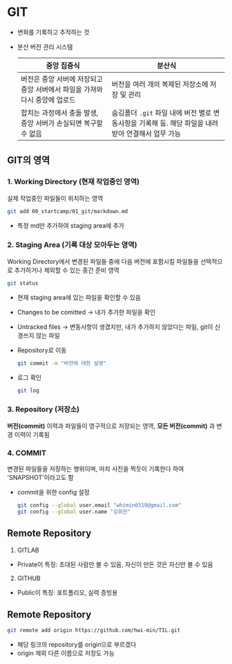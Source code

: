 # GIT
- 변화를 기록하고 추적하는 것
- 분산 버전 관리 시스템

    |중앙 집중식 | 분산식|
    |---|---|
    |버전은 중앙 서버에 저장되고 중앙 서버에서 파일을 가져와 다시 중앙에 업로드|버전을 여러 개의 복제된 저장소에 저장 및 관리|
    |합치는 과정에서 충돌 발생, 중앙 서버가 손실되면 복구할 수 없음| 숨김폴더 `.git` 파일 내에 버전 별로 변동사항을 기록해 둠. 해당 파일을 내려받아 연결해서 업무 가능|

## GIT의 영역
### 1. Working Directory (현재 작업중인 영역)
실제 작업중인 파일들이 위치하는 영역
```bash
git add 00_startcamp/01_git/markdown.md
```
- 특정 md만 추가하여 staging area에 추가

### 2. Staging Area (기록 대상 모아두는 영역)
Working Directory에서 변경된 파일들 중에 다음 버전에 포함시킬 파일들을 선택적으로 추가하거나 제외할 수 있는 중간 준비 영역
```bash
git status
```
- 현재 staging area에 있는 파일을 확인할 수 있음
- Changes to be comitted -> 내가 추가한 파일을 확인
- Untracked files -> 변동사항이 생겼지만, 내가 추가하지 않았다는 파일, git이 신경쓰지 않는 파일

- Repository로 이동
    ```bash
    git commit -m "버전에 대한 설명"
    ```
- 로그 확인
    ```bash
    git log
    ```


### 3. Repository (저장소)
**버전(commit)** 이력과 파일들이 영구적으로 저장되는 영역, **모든 버전(commit)** 과 변경 이력이 기록됨


### 4. COMMIT
변경된 파일들을 저장하는 행위이며, 마치 사진을 찍듯이 기록한다 하여 'SNAPSHOT'이라고도 함
- commit을 위한 config 설정
    ```bash
    git config --global user.email "whimin0319@gmail.com"
    git config --global user.name "김휘민"
    ```

## Remote Repository
1. GITLAB
- Private이 특징: 초대된 사람만 볼 수 있음, 자신이 만든 것은 자신만 볼 수 있음
2. GITHUB
- Public이 특징: 포트폴리오, 실력 증빙용 

## Remote Repository
``` bash
git remote add origin https://github.com/hwi-min/TIL.git
```
- 해당 링크의 repository를 origin으로 부르겠다
- origin 제외 다른 이름으로 저장도 가능